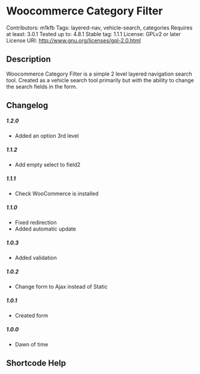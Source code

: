 # Woocommerce Category Filter

Contributors: m1kfb
Tags: layered-nav, vehicle-search, categories
Requires at least: 3.0.1
Tested up to: 4.8.1
Stable tag: 1.1.1
License: GPLv2 or later
License URI: http://www.gnu.org/licenses/gpl-2.0.html

## Description
Woocommerce Category Filter is a simple 2 level layered navigation search tool. Created as a vehicle search tool
primarily but with the ability to change the search fields in the form.

## Changelog

##### 1.2.0
* Added an option 3rd level

##### 1.1.2
* Add empty select to field2

##### 1.1.1
* Check WooCommerce is installed

##### 1.1.0 
* Fixed redirection
* Added automatic update

##### 1.0.3
* Added validation

##### 1.0.2
* Change form to Ajax instead of Static

##### 1.0.1
* Created form

##### 1.0.0
* Dawn of time

## Shortcode Help